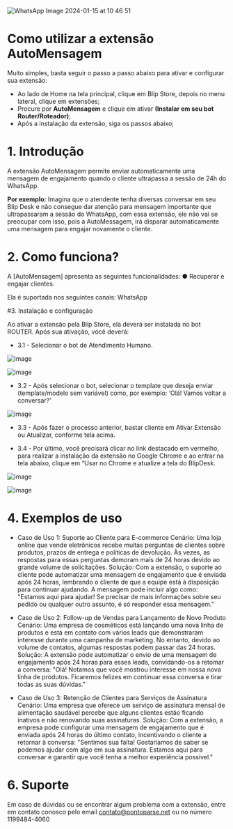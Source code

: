 ![WhatsApp Image 2024-01-15 at 10 46 51](https://github.com/Wilkor/doc-plugin-fura-fila/assets/34819624/acaf6e2b-c51c-435d-ae54-becbc8fe0b47)



# Como utilizar a extensão AutoMensagem

Muito simples, basta seguir o passo a passo abaixo para ativar e configurar sua extensão:

 - Ao lado de Home na tela principal, clique em Blip Store, depois no menu lateral, clique em extensões;
 - Procure por **AutoMensagem** e clique em ativar **(Instalar em seu bot Router/Roteador)**;
 - Após a instalação da extensão, siga os passos abaixo;


# 1. Introdução 
A extensão AutoMensagem permite enviar automaticamente uma mensagem de engajamento quando o cliente ultrapassa a sessão de 24h do WhatsApp. 

**Por exemplo:** Imagina que o atendente tenha diversas conversar em seu Blip Desk e não consegue dar atenção para mensagem importante que ultrapassaram a sessão do WhatsApp, com essa extensão, ele não vai se preocupar com isso, pois a AutoMessagem, irá disparar automaticamente uma mensagem para engajar novamente o cliente.

# 2. Como funciona? 
A [AutoMensagem] apresenta as seguintes funcionalidades: 
● Recuperar e engajar clientes.

Ela é suportada nos seguintes canais: WhatsApp 

#3. Instalação e configuração 

Ao ativar a extensão pela Blip Store, ela deverá ser instalada no bot ROUTER. Após sua ativação, você deverá: 

- 3.1 - Selecionar o bot de Atendimento Humano.

![image](https://github.com/user-attachments/assets/e32d5dd3-b42c-4298-9515-adbfdd27cfe8)

![image](https://github.com/user-attachments/assets/b57decd1-1970-4cda-82e3-254a57e052f8)



- 3.2 - Após selecionar o bot, selecionar o template que deseja enviar (template/modelo sem variável) como, por exemplo: ‘Olá! Vamos voltar a conversar?’

![image](https://github.com/user-attachments/assets/09b75cac-ec65-4fbb-8077-38d69b118146)


- 3.3 - Após fazer o processo anterior, bastar cliente em Ativar Extensão ou Atualizar, conforme tela acima. 

- 3.4 - Por último, você precisará clicar no link destacado em vermelho, para realizar a instalação da extensão no Google Chrome e ao entrar na tela abaixo, clique em “Usar no Chrome e atualize a tela do BlipDesk.

![image](https://github.com/user-attachments/assets/83a6fe65-bd4a-44b4-be84-54d9ba9234df)


![image](https://github.com/user-attachments/assets/7e313e41-d63c-4c6e-8ebb-b35c2dc57835)

# 4. Exemplos de uso
   
 - Caso de Uso 1: Suporte ao Cliente para E-commerce
Cenário: Uma loja online que vende eletrônicos recebe muitas perguntas de clientes sobre produtos, prazos de entrega e políticas de devolução. Às vezes, as respostas para essas perguntas demoram mais de 24 horas devido ao grande volume de solicitações.
Solução: Com a extensão, o suporte ao cliente pode automatizar uma mensagem de engajamento que é enviada após 24 horas, lembrando o cliente de que a equipe está à disposição para continuar ajudando. A mensagem pode incluir algo como: "Estamos aqui para ajudar! Se precisar de mais informações sobre seu pedido ou qualquer outro assunto, é só responder essa mensagem."


- Caso de Uso 2: Follow-up de Vendas para Lançamento de Novo Produto
Cenário: Uma empresa de cosméticos está lançando uma nova linha de produtos e está em contato com vários leads que demonstraram interesse durante uma campanha de marketing. No entanto, devido ao volume de contatos, algumas respostas podem passar das 24 horas.
Solução: A extensão pode automatizar o envio de uma mensagem de engajamento após 24 horas para esses leads, convidando-os a retomar a conversa: "Olá! Notamos que você mostrou interesse em nossa nova linha de produtos. Ficaremos felizes em continuar essa conversa e tirar todas as suas dúvidas."


- Caso de Uso 3: Retenção de Clientes para Serviços de Assinatura
Cenário: Uma empresa que oferece um serviço de assinatura mensal de alimentação saudável percebe que alguns clientes estão ficando inativos e não renovando suas assinaturas.
Solução: Com a extensão, a empresa pode configurar uma mensagem de engajamento que é enviada após 24 horas do último contato, incentivando o cliente a retornar à conversa: "Sentimos sua falta! Gostaríamos de saber se podemos ajudar com algo em sua assinatura. Estamos aqui para conversar e garantir que você tenha a melhor experiência possível."

# 6. Suporte 
Em caso de dúvidas ou se encontrar algum problema com a extensão, entre em contato conosco pelo email contato@pontoparse.net ou no número 1199484-4060


